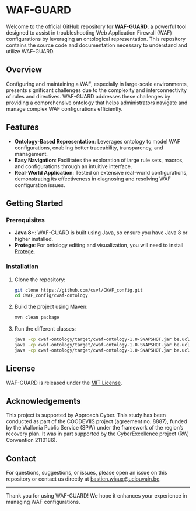 # WAF-GUARD

Welcome to the official GitHub repository for **WAF-GUARD**, a powerful tool designed to assist in troubleshooting Web Application Firewall (WAF) configurations by leveraging an ontological representation.
This repository contains the source code and documentation necessary to understand and utilize WAF-GUARD.

## Overview

Configuring and maintaining a WAF, especially in large-scale environments, presents significant challenges due to the complexity and interconnectivity of rules and directives. WAF-GUARD addresses these challenges by providing a comprehensive ontology that helps administrators navigate and manage complex WAF configurations efficiently.

## Features

- **Ontology-Based Representation**: Leverages ontology to model WAF configurations, enabling better traceability, transparency, and management.
- **Easy Navigation**: Facilitates the exploration of large rule sets, macros, and configurations through an intuitive interface.
- **Real-World Application**: Tested on extensive real-world configurations, demonstrating its effectiveness in diagnosing and resolving WAF configuration issues.

## Getting Started

### Prerequisites

- **Java 8+**: WAF-GUARD is built using Java, so ensure you have Java 8 or higher installed.
- **Protege**: For ontology editing and visualization, you will need to install [Protege](https://protege.stanford.edu/).

### Installation

1. Clone the repository:
   ```bash
   git clone https://github.com/csvl/CWAF_config.git
   cd CWAF_config/cwaf-ontology
   ```

2. Build the project using Maven:
   ```bash
   mvn clean package
   ```
3. Run the different classes:
   ```bash
   java -cp cwaf-ontology/target/cwaf-ontology-1.0-SNAPSHOT.jar be.uclouvain.service.Parser conf/httpd.conf
   java -cp cwaf-ontology/target/cwaf-ontology-1.0-SNAPSHOT.jar be.uclouvain.service.Compiler 
   java -cp cwaf-ontology/target/cwaf-ontology-1.0-SNAPSHOT.jar be.uclouvain.service.Filter > output
   ```

## License

WAF-GUARD is released under the [MIT License](LICENSE).

## Acknowledgements

This project is supported by Approach Cyber.
This study has been conducted as part of the COODEVIIS project (agreement no. 8887), funded by the Wallonia Public Service (SPW) under the framework of the region’s recovery plan. It was in part supported by the CyberExcellence project (RW, Convention 2110186).

## Contact

For questions, suggestions, or issues, please open an issue on this repository or contact us directly at [bastien.wiaux@uclouvain.be](mailto:bastien.wiaux@uclouvain.be).

---

Thank you for using WAF-GUARD! We hope it enhances your experience in managing WAF configurations.
